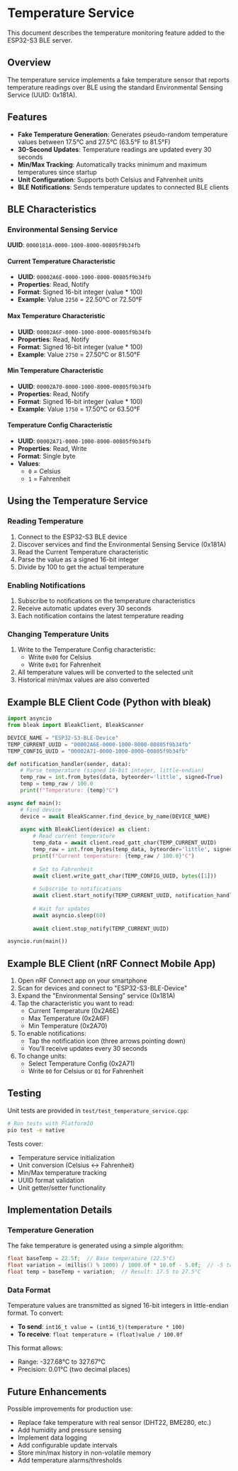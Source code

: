 # Temperature Service

This document describes the temperature monitoring feature added to the ESP32-S3 BLE server.

## Overview

The temperature service implements a fake temperature sensor that reports temperature readings over BLE using the standard Environmental Sensing Service (UUID: 0x181A).

## Features

- **Fake Temperature Generation**: Generates pseudo-random temperature values between 17.5°C and 27.5°C (63.5°F to 81.5°F)
- **30-Second Updates**: Temperature readings are updated every 30 seconds
- **Min/Max Tracking**: Automatically tracks minimum and maximum temperatures since startup
- **Unit Configuration**: Supports both Celsius and Fahrenheit units
- **BLE Notifications**: Sends temperature updates to connected BLE clients

## BLE Characteristics

### Environmental Sensing Service
**UUID**: `0000181A-0000-1000-8000-00805f9b34fb`

#### Current Temperature Characteristic
- **UUID**: `00002A6E-0000-1000-8000-00805f9b34fb`
- **Properties**: Read, Notify
- **Format**: Signed 16-bit integer (value * 100)
- **Example**: Value `2250` = 22.50°C or 72.50°F

#### Max Temperature Characteristic
- **UUID**: `00002A6F-0000-1000-8000-00805f9b34fb`
- **Properties**: Read, Notify
- **Format**: Signed 16-bit integer (value * 100)
- **Example**: Value `2750` = 27.50°C or 81.50°F

#### Min Temperature Characteristic
- **UUID**: `00002A70-0000-1000-8000-00805f9b34fb`
- **Properties**: Read, Notify
- **Format**: Signed 16-bit integer (value * 100)
- **Example**: Value `1750` = 17.50°C or 63.50°F

#### Temperature Config Characteristic
- **UUID**: `00002A71-0000-1000-8000-00805f9b34fb`
- **Properties**: Read, Write
- **Format**: Single byte
- **Values**:
  - `0` = Celsius
  - `1` = Fahrenheit

## Using the Temperature Service

### Reading Temperature

1. Connect to the ESP32-S3 BLE device
2. Discover services and find the Environmental Sensing Service (0x181A)
3. Read the Current Temperature characteristic
4. Parse the value as a signed 16-bit integer
5. Divide by 100 to get the actual temperature

### Enabling Notifications

1. Subscribe to notifications on the temperature characteristics
2. Receive automatic updates every 30 seconds
3. Each notification contains the latest temperature reading

### Changing Temperature Units

1. Write to the Temperature Config characteristic:
   - Write `0x00` for Celsius
   - Write `0x01` for Fahrenheit
2. All temperature values will be converted to the selected unit
3. Historical min/max values are also converted

## Example BLE Client Code (Python with bleak)

```python
import asyncio
from bleak import BleakClient, BleakScanner

DEVICE_NAME = "ESP32-S3-BLE-Device"
TEMP_CURRENT_UUID = "00002A6E-0000-1000-8000-00805f9b34fb"
TEMP_CONFIG_UUID = "00002A71-0000-1000-8000-00805f9b34fb"

def notification_handler(sender, data):
    # Parse temperature (signed 16-bit integer, little-endian)
    temp_raw = int.from_bytes(data, byteorder='little', signed=True)
    temp = temp_raw / 100.0
    print(f"Temperature: {temp}°C")

async def main():
    # Find device
    device = await BleakScanner.find_device_by_name(DEVICE_NAME)
    
    async with BleakClient(device) as client:
        # Read current temperature
        temp_data = await client.read_gatt_char(TEMP_CURRENT_UUID)
        temp_raw = int.from_bytes(temp_data, byteorder='little', signed=True)
        print(f"Current temperature: {temp_raw / 100.0}°C")
        
        # Set to Fahrenheit
        await client.write_gatt_char(TEMP_CONFIG_UUID, bytes([1]))
        
        # Subscribe to notifications
        await client.start_notify(TEMP_CURRENT_UUID, notification_handler)
        
        # Wait for updates
        await asyncio.sleep(60)
        
        await client.stop_notify(TEMP_CURRENT_UUID)

asyncio.run(main())
```

## Example BLE Client (nRF Connect Mobile App)

1. Open nRF Connect app on your smartphone
2. Scan for devices and connect to "ESP32-S3-BLE-Device"
3. Expand the "Environmental Sensing" service (0x181A)
4. Tap the characteristic you want to read:
   - Current Temperature (0x2A6E)
   - Max Temperature (0x2A6F)
   - Min Temperature (0x2A70)
5. To enable notifications:
   - Tap the notification icon (three arrows pointing down)
   - You'll receive updates every 30 seconds
6. To change units:
   - Select Temperature Config (0x2A71)
   - Write `00` for Celsius or `01` for Fahrenheit

## Testing

Unit tests are provided in `test/test_temperature_service.cpp`:

```bash
# Run tests with PlatformIO
pio test -e native
```

Tests cover:
- Temperature service initialization
- Unit conversion (Celsius ↔ Fahrenheit)
- Min/Max temperature tracking
- UUID format validation
- Unit getter/setter functionality

## Implementation Details

### Temperature Generation

The fake temperature is generated using a simple algorithm:
```cpp
float baseTemp = 22.5f;  // Base temperature (22.5°C)
float variation = (millis() % 1000) / 1000.0f * 10.0f - 5.0f;  // -5 to +5
float temp = baseTemp + variation;  // Result: 17.5 to 27.5°C
```

### Data Format

Temperature values are transmitted as signed 16-bit integers in little-endian format. To convert:
- **To send**: `int16_t value = (int16_t)(temperature * 100)`
- **To receive**: `float temperature = (float)value / 100.0f`

This format allows:
- Range: -327.68°C to 327.67°C
- Precision: 0.01°C (two decimal places)

## Future Enhancements

Possible improvements for production use:
- Replace fake temperature with real sensor (DHT22, BME280, etc.)
- Add humidity and pressure sensing
- Implement data logging
- Add configurable update intervals
- Store min/max history in non-volatile memory
- Add temperature alarms/thresholds
